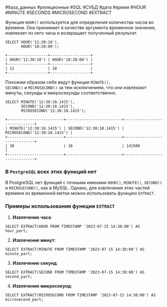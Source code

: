 #база_данных #реляционные #SQL #СУБД #дата #время #HOUR #MINUTE #SECONDS #MICROSECOND #EXTRACT 

Функция `HOUR()` используется для определения количества часов во времени. Она принимает в качестве аргумента временное значение, извлекает из него часы и возвращает полученный результат.
```MySQL
SELECT HOUR('12:30:10'),
       HOUR('18:20:00');
```
```
+------------------+------------------+
| HOUR('12:30:10') | HOUR('18:20:00') |
+------------------+------------------+
| 12               | 18               |
+------------------+------------------+
```

Похожим образом себя ведут функции `MINUTE(), SECOND()` и `MICROSECOND()` за тем исключением, что они извлекают минуты, секунды и микросекунды соответственно.
```MySQL
SELECT MINUTE('12:30:10.1415'),
       SECOND('12:30:10.1415'),
       MICROSECOND('12:30:10.1415');
```
```
+-------------------------+-------------------------+------------------------------+
| MINUTE('12:30:10.1415') | SECOND('12:30:10.1415') | MICROSECOND('12:30:10.1415') |
+-------------------------+-------------------------+------------------------------+
| 30                      | 10                      | 141500                       |
+-------------------------+-------------------------+------------------------------+
```

### В `PostgreSQL` всех этих функций нет
В PostgreSQL нет функций с точными именами `HOUR()`, `MINUTE()`, `SECOND()` и `MICROSECOND()`, как в MySQL. Однако, для извлечения этих частей времени из временной метки можно использовать функцию `EXTRACT`.
### Примеры использования функции `EXTRACT`
1. **Извлечение часа**:
```PostgreSQL
SELECT EXTRACT(HOUR FROM TIMESTAMP '2023-07-15 14:30:00') AS hour_part;
```
    
2. **Извлечение минут**:
```PostgreSQL
SELECT EXTRACT(MINUTE FROM TIMESTAMP '2023-07-15 14:30:00') AS minute_part;
```
    
3. **Извлечение секунд**:
```PostgreSQL
SELECT EXTRACT(SECOND FROM TIMESTAMP '2023-07-15 14:30:00') AS second_part;
```
    
4. **Извлечение микросекунд**:
```PostgreSQL
SELECT EXTRACT(MICROSECOND FROM TIMESTAMP '2023-07-15 14:30:00') AS microsecond_part;
```